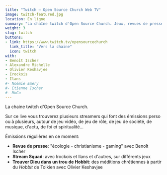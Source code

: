 ```yaml
---
title: "Twitch – Open Source Church Web TV"
image: twitch-featured.jpg
location: En ligne
summary: "La chaîne twitch d'Open Source Church. Jeux, revues de presse, discussion, méditations, et bien plus."
weight: 3
slug: twitch
buttons:
- link: https://www.twitch.tv/opensourcechurch
  link_title: "Vers la chaine"
  icon: twitch
with:
- Benoît Ischer
- Alexandre Michelle
- Olivier Keshavjee
- Irockois
- Ilans
#- Noémie Emery
#- Etienne Ischer
#- MoCo
---
```


La chaine twitch d'Open Source Church.

Sur ce live vous trouverez plusieurs streamers qui font des émissions perso ou à plusieurs, autour de jeu vidéo, de jeu de rôle, de jeu de société, de musique, d'actu, de foi et spiritualité…

Émissions régulières en ce moment:

<!-- - **Matinales** avec Ffierock: lundi, mercredi et vendredi de 10h à 12h -->
- **Revue de presse**: "écologie - christianisme - gaming" avec Benoît Ischer
- **Stream Squad**: avec Irockois et Ilans et d'autres, sur différents jeux
- **Trouver Dieu dans un trou de Hobbit**: des méditions chrétiennes à partir du *Hobbit* de Tolkien avec Olivier Keshavjee
